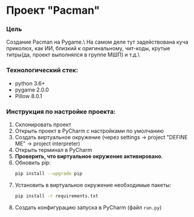 # Проект "Pacman"

### Цель
Создание Pacman на Pygame.\ 
На самом деле тут задействована куча приколюх, как ИИ, близкий к оригинальному, чит-коды, крутые титры(да, проект выполнялся в группе МШП) и т.д.\

### Технологический стек:
- python 3.6+
- pygame 2.0.0
- Pillow 8.0.1

### Инструкция по настройке проекта:
1. Склонировать проект
2. Открыть проект в PyCharm с наcтройками по умолчанию
3. Создать виртуальное окружение (через settings -> project "DEFINE ME" -> project interpreter)
4. Открыть терминал в PyCharm
5. **Проверить, что виртуальное окружение активировано**.
6. Обновить pip:
    ```bash
    pip install --upgrade pip
    ```
7. Установить в виртуальное окружение необходимые пакеты: 
    ```bash
    pip install -r requirements.txt
    ```
8. Создать конфигурацию запуска в PyCharm (файл `run.py`)
